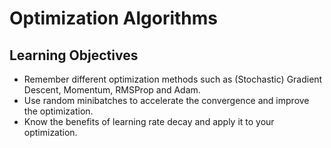 # Optimization Algorithms 

## Learning Objectives
* Remember different optimization methods such as (Stochastic) Gradient Descent, Momentum, RMSProp and Adam. 
* Use random minibatches to accelerate the convergence and improve the optimization. 
* Know the benefits of learning rate decay and apply it to your optimization. 

### 